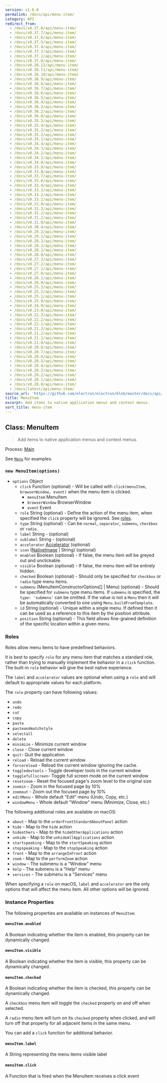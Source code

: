 ```yaml
---
version: v1.6.8
permalink: /docs/api/menu-item/
category: API
redirect_from:
  - /docs/v0.37.8/api/menu-item/
  - /docs/v0.37.7/api/menu-item/
  - /docs/v0.37.6/api/menu-item/
  - /docs/v0.37.5/api/menu-item/
  - /docs/v0.37.4/api/menu-item/
  - /docs/v0.37.3/api/menu-item/
  - /docs/v0.37.1/api/menu-item/
  - /docs/v0.37.0/api/menu-item/
  - /docs/v0.36.12/api/menu-item/
  - /docs/v0.36.11/api/menu-item/
  - /docs/v0.36.10/api/menu-item/
  - /docs/v0.36.9/api/menu-item/
  - /docs/v0.36.8/api/menu-item/
  - /docs/v0.36.7/api/menu-item/
  - /docs/v0.36.6/api/menu-item/
  - /docs/v0.36.5/api/menu-item/
  - /docs/v0.36.4/api/menu-item/
  - /docs/v0.36.3/api/menu-item/
  - /docs/v0.36.2/api/menu-item/
  - /docs/v0.36.0/api/menu-item/
  - /docs/v0.35.5/api/menu-item/
  - /docs/v0.35.4/api/menu-item/
  - /docs/v0.35.3/api/menu-item/
  - /docs/v0.35.2/api/menu-item/
  - /docs/v0.35.1/api/menu-item/
  - /docs/v0.34.4/api/menu-item/
  - /docs/v0.34.3/api/menu-item/
  - /docs/v0.34.2/api/menu-item/
  - /docs/v0.34.1/api/menu-item/
  - /docs/v0.34.0/api/menu-item/
  - /docs/v0.33.9/api/menu-item/
  - /docs/v0.33.8/api/menu-item/
  - /docs/v0.33.7/api/menu-item/
  - /docs/v0.33.6/api/menu-item/
  - /docs/v0.33.4/api/menu-item/
  - /docs/v0.33.3/api/menu-item/
  - /docs/v0.33.2/api/menu-item/
  - /docs/v0.33.1/api/menu-item/
  - /docs/v0.33.0/api/menu-item/
  - /docs/v0.32.3/api/menu-item/
  - /docs/v0.32.2/api/menu-item/
  - /docs/v0.31.2/api/menu-item/
  - /docs/v0.31.0/api/menu-item/
  - /docs/v0.30.4/api/menu-item/
  - /docs/v0.29.2/api/menu-item/
  - /docs/v0.29.1/api/menu-item/
  - /docs/v0.28.3/api/menu-item/
  - /docs/v0.28.2/api/menu-item/
  - /docs/v0.28.1/api/menu-item/
  - /docs/v0.28.0/api/menu-item/
  - /docs/v0.27.3/api/menu-item/
  - /docs/v0.27.2/api/menu-item/
  - /docs/v0.27.1/api/menu-item/
  - /docs/v0.27.0/api/menu-item/
  - /docs/v0.26.1/api/menu-item/
  - /docs/v0.26.0/api/menu-item/
  - /docs/v0.25.3/api/menu-item/
  - /docs/v0.25.2/api/menu-item/
  - /docs/v0.25.1/api/menu-item/
  - /docs/v0.25.0/api/menu-item/
  - /docs/v0.24.0/api/menu-item/
  - /docs/v0.23.0/api/menu-item/
  - /docs/v0.22.3/api/menu-item/
  - /docs/v0.22.2/api/menu-item/
  - /docs/v0.22.1/api/menu-item/
  - /docs/v0.21.3/api/menu-item/
  - /docs/v0.21.2/api/menu-item/
  - /docs/v0.21.1/api/menu-item/
  - /docs/v0.21.0/api/menu-item/
  - /docs/v0.20.8/api/menu-item/
  - /docs/v0.20.7/api/menu-item/
  - /docs/v0.20.6/api/menu-item/
  - /docs/v0.20.5/api/menu-item/
  - /docs/v0.20.4/api/menu-item/
  - /docs/v0.20.3/api/menu-item/
  - /docs/v0.20.2/api/menu-item/
  - /docs/v0.20.1/api/menu-item/
  - /docs/v0.20.0/api/menu-item/
  - /docs/latest/api/menu-item/
source_url: 'https://github.com/electron/electron/blob/master/docs/api/menu-item.md'
title: MenuItem
excerpt: Add items to native application menus and context menus.
sort_title: menu-item
---
```




<!--


                                      ::::
                                    :o+//+o:
                                    +o    oo-
                                    :o+//oo/+o/
                                      -::-   -oo:
                                               /s/
                      -::::::::-                :s/  :::--
                  :+oo+////////+:        -:/+oo/ :s:-///++oo+:
                /o+:                -/+oo+/:-     +o-      -:+o:
               /s:              -:+o+/:           -o+         :s/
              -s/            -/oo/:                /s-         +s-
              -s/         -/oo/-                   -s/         /s-
               oo       :+o/-                       oo         oo
               -s/    :oo/                          /s-       /s-
                :s/ :oo:              -::-          /s-      /s:
                  -+o/               /ssss/         :s:    -+o-
                 :o+--               /ssss/         :s:   :o+-
                :s/  +o:              -::-          /s-   --
               -s/    :+o/-                         /s-
               oo       -+o+-                       oo
              -s/         -/oo/-                   -s/
             -+soo+:         -/oo/:                /s-      /oooo+-
             o+   :s:           -:+o+/:-          -o+      /s:  -oo
             oo:--/s:       ::      -:+oo+/:-     -/-      /s/--:o+
              :+++/-        :s:          -:/+ooo++//////++oo//+o+:
                             /s:                --::::::--
                              /s/              /s-
                               :oo:          :oo:
                                 /oo/-    -/oo/
                                   -/+oooo+/-





                   _______  _______  _______  _______  __
                  |       ||       ||       ||       ||  |
                  |  _____||_     _||   _   ||    _  ||  |
                  | |_____   |   |  |  | |  ||   |_| ||  |
                  |_____  |  |   |  |  |_|  ||    ___||__|
                   _____| |  |   |  |       ||   |     __
                  |_______|  |___|  |_______||___|    |__|


    This file is generated automatically, so it should not be edited.

    To make changes, head over to the electron/electron repository:

    https://github.com/electron/electron/blob/master/docs/api/menu-item.md

    Thanks!

-->
## Class: MenuItem

> Add items to native application menus and context menus.

Process: [Main]({{site.baseurl}}/docs/glossary#main-process)

See [`Menu`]({{site.baseurl}}/docs/api/menu) for examples.

### `new MenuItem(options)`

*   `options` Object
    *   `click` Function (optional) - Will be called with `click(menuItem, browserWindow, event)` when the menu item is clicked.
        *   `menuItem` MenuItem
        *   `browserWindow` BrowserWindow
        *   `event` Event
    *   `role` String (optional) - Define the action of the menu item, when specified the `click` property will be ignored. See [roles](#roles).
    *   `type` String (optional) - Can be `normal`, `separator`, `submenu`, `checkbox` or `radio`.
    *   `label` String - (optional)
    *   `sublabel` String - (optional)
    *   `accelerator` [Accelerator]({{site.baseurl}}/docs/api/accelerator) (optional)
    *   `icon` ([NativeImage]({{site.baseurl}}/docs/api/native-image) &#124; String) (optional)
    *   `enabled` Boolean (optional) - If false, the menu item will be greyed out and unclickable.
    *   `visible` Boolean (optional) - If false, the menu item will be entirely hidden.
    *   `checked` Boolean (optional) - Should only be specified for `checkbox` or `radio` type menu items.
    *   `submenu` (MenuItemConstructorOptions[] &#124; Menu) (optional) - Should be specified for `submenu` type menu items. If `submenu` is specified, the `type: 'submenu'` can be omitted. If the value is not a `Menu` then it will be automatically converted to one using `Menu.buildFromTemplate`.
    *   `id` String (optional) - Unique within a single menu. If defined then it can be used as a reference to this item by the position attribute.
    *   `position` String (optional) - This field allows fine-grained definition of the specific location within a given menu.

### Roles

Roles allow menu items to have predefined behaviors.

It is best to specify `role` for any menu item that matches a standard role, rather than trying to manually implement the behavior in a `click` function. The built-in `role` behavior will give the best native experience.

The `label` and `accelerator` values are optional when using a `role` and will default to appropriate values for each platform.

The `role` property can have following values:

*   `undo`
*   `redo`
*   `cut`
*   `copy`
*   `paste`
*   `pasteandmatchstyle`
*   `selectall`
*   `delete`
*   `minimize` - Minimize current window
*   `close` - Close current window
*   `quit`- Quit the application
*   `reload` - Reload the current window
*   `forcereload` - Reload the current window ignoring the cache.
*   `toggledevtools` - Toggle developer tools in the current window
*   `togglefullscreen`- Toggle full screen mode on the current window
*   `resetzoom` - Reset the focused page's zoom level to the original size
*   `zoomin` - Zoom in the focused page by 10%
*   `zoomout` - Zoom out the focused page by 10%
*   `editMenu` - Whole default "Edit" menu (Undo, Copy, etc.)
*   `windowMenu` - Whole default "Window" menu (Minimize, Close, etc.)

The following additional roles are available on macOS:

*   `about` - Map to the `orderFrontStandardAboutPanel` action
*   `hide` - Map to the `hide` action
*   `hideothers` - Map to the `hideOtherApplications` action
*   `unhide` - Map to the `unhideAllApplications` action
*   `startspeaking` - Map to the `startSpeaking` action
*   `stopspeaking` - Map to the `stopSpeaking` action
*   `front` - Map to the `arrangeInFront` action
*   `zoom` - Map to the `performZoom` action
*   `window` - The submenu is a "Window" menu
*   `help` - The submenu is a "Help" menu
*   `services` - The submenu is a "Services" menu

When specifying a `role` on macOS, `label` and `accelerator` are the only options that will affect the menu item. All other options will be ignored.

### Instance Properties

The following properties are available on instances of `MenuItem`:

#### `menuItem.enabled`

A Boolean indicating whether the item is enabled, this property can be dynamically changed.

#### `menuItem.visible`

A Boolean indicating whether the item is visible, this property can be dynamically changed.

#### `menuItem.checked`

A Boolean indicating whether the item is checked, this property can be dynamically changed.

A `checkbox` menu item will toggle the `checked` property on and off when selected.

A `radio` menu item will turn on its `checked` property when clicked, and will turn off that property for all adjacent items in the same menu.

You can add a `click` function for additional behavior.

#### `menuItem.label`

A String representing the menu items visible label

#### `menuItem.click`

A Function that is fired when the MenuItem receives a click event
